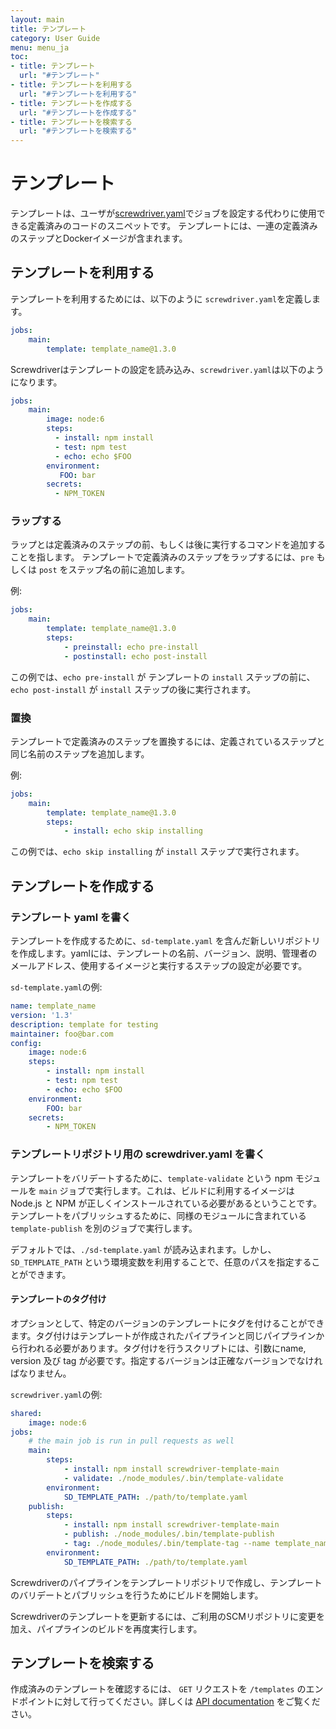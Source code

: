 ```yaml
---
layout: main
title: テンプレート
category: User Guide
menu: menu_ja
toc:
- title: テンプレート
  url: "#テンプレート"
- title: テンプレートを利用する
  url: "#テンプレートを利用する"
- title: テンプレートを作成する
  url: "#テンプレートを作成する"
- title: テンプレートを検索する
  url: "#テンプレートを検索する"
---
```


# テンプレート

テンプレートは、ユーザが[screwdriver.yaml](./configuration)でジョブを設定する代わりに使用できる定義済みのコードのスニペットです。
テンプレートには、一連の定義済みのステップとDockerイメージが含まれます。

## テンプレートを利用する

テンプレートを利用するためには、以下のように `screwdriver.yaml`を定義します。

```yaml
jobs:
    main:
        template: template_name@1.3.0
```

Screwdriverはテンプレートの設定を読み込み、`screwdriver.yaml`は以下のようになります。

```yaml
jobs:
    main:
        image: node:6
        steps:
          - install: npm install
          - test: npm test
          - echo: echo $FOO
        environment:
           FOO: bar
        secrets:
          - NPM_TOKEN
```

### ラップする

ラップとは定義済みのステップの前、もしくは後に実行するコマンドを追加することを指します。
テンプレートで定義済みのステップをラップするには、`pre` もしくは `post` をステップ名の前に追加します。

例:

```yaml
jobs:
    main:
        template: template_name@1.3.0
        steps:
            - preinstall: echo pre-install
            - postinstall: echo post-install
```

この例では、`echo pre-install` が テンプレートの
 `install` ステップの前に、`echo post-install` が  `install`  ステップの後に実行されます。

### 置換

テンプレートで定義済みのステップを置換するには、定義されているステップと同じ名前のステップを追加します。

例:

```yaml
jobs:
    main:
        template: template_name@1.3.0
        steps:
            - install: echo skip installing
```

この例では、`echo skip installing` が `install` ステップで実行されます。

## テンプレートを作成する

### テンプレート yaml を書く

テンプレートを作成するために、`sd-template.yaml` を含んだ新しいリポジトリを作成します。yamlには、テンプレートの名前、バージョン、説明、管理者のメールアドレス、使用するイメージと実行するステップの設定が必要です。

`sd-template.yaml`の例:

```yaml
name: template_name
version: '1.3'
description: template for testing
maintainer: foo@bar.com
config:
    image: node:6
    steps:
        - install: npm install
        - test: npm test
        - echo: echo $FOO
    environment:
        FOO: bar
    secrets:
        - NPM_TOKEN
```

### テンプレートリポジトリ用の screwdriver.yaml を書く

テンプレートをバリデートするために、`template-validate` という npm モジュールを  `main` ジョブで実行します。これは、ビルドに利用するイメージは Node.js と NPM が正しくインストールされている必要があるということです。テンプレートをパブリッシュするために、同様のモジュールに含まれている
 `template-publish` を別のジョブで実行します。

デフォルトでは、`./sd-template.yaml` が読み込まれます。しかし、`SD_TEMPLATE_PATH` という環境変数を利用することで、任意のパスを指定することができます。

#### テンプレートのタグ付け

オプションとして、特定のバージョンのテンプレートにタグを付けることができます。タグ付けはテンプレートが作成されたパイプラインと同じパイプラインから行われる必要があります。タグ付けを行うスクリプトには、引数にname, version 及び tag が必要です。指定するバージョンは正確なバージョンでなければなりません。

`screwdriver.yaml`の例:

```yaml
shared:
    image: node:6
jobs:
    # the main job is run in pull requests as well
    main:
        steps:
            - install: npm install screwdriver-template-main
            - validate: ./node_modules/.bin/template-validate
        environment:
            SD_TEMPLATE_PATH: ./path/to/template.yaml
    publish:
        steps:
            - install: npm install screwdriver-template-main
            - publish: ./node_modules/.bin/template-publish
            - tag: ./node_modules/.bin/template-tag --name template_name --version 1.3.0 --tag stable
        environment:
            SD_TEMPLATE_PATH: ./path/to/template.yaml
```

Screwdriverのパイプラインをテンプレートリポジトリで作成し、テンプレートのバリデートとパブリッシュを行うためにビルドを開始します。

Screwdriverのテンプレートを更新するには、ご利用のSCMリポジトリに変更を加え、パイプラインのビルドを再度実行します。

## テンプレートを検索する

作成済みのテンプレートを確認するには、 `GET` リクエストを `/templates` のエンドポイントに対して行ってください。詳しくは [API documentation](./api) をご覧ください。
